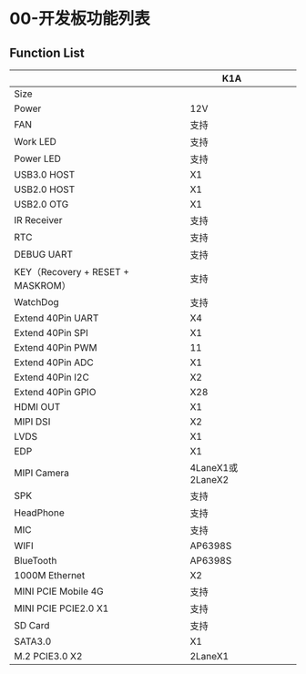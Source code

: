 # 00-开发板功能列表





## Function List

|                                   | K1A              |      |      |
| --------------------------------- | ---------------- | ---- | ---- |
| Size                              |                  |      |      |
| Power                             | 12V              |      |      |
| FAN                               | 支持             |      |      |
| Work LED                          | 支持             |      |      |
| Power LED                         | 支持             |      |      |
| USB3.0 HOST                       | X1               |      |      |
| USB2.0 HOST                       | X1               |      |      |
| USB2.0 OTG                        | X1               |      |      |
| IR Receiver                       | 支持             |      |      |
| RTC                               | 支持             |      |      |
| DEBUG UART                        | 支持             |      |      |
| KEY（Recovery + RESET + MASKROM） | 支持             |      |      |
| WatchDog                          | 支持             |      |      |
| Extend 40Pin UART                 | X4               |      |      |
| Extend 40Pin SPI                  | X1               |      |      |
| Extend 40Pin PWM                  | 11               |      |      |
| Extend 40Pin ADC                  | X1               |      |      |
| Extend 40Pin I2C                  | X2               |      |      |
| Extend 40Pin GPIO                 | X28              |      |      |
| HDMI OUT                          | X1               |      |      |
| MIPI DSI                          | X2               |      |      |
| LVDS                              | X1               |      |      |
| EDP                               | X1               |      |      |
| MIPI Camera                       | 4LaneX1或2LaneX2 |      |      |
| SPK                               | 支持             |      |      |
| HeadPhone                         | 支持             |      |      |
| MIC                               | 支持             |      |      |
| WIFI                              | AP6398S          |      |      |
| BlueTooth                         | AP6398S          |      |      |
| 1000M Ethernet                    | X2               |      |      |
| MINI PCIE Mobile 4G               | 支持             |      |      |
| MINI PCIE PCIE2.0 X1              | 支持             |      |      |
| SD Card                           | 支持             |      |      |
| SATA3.0                           | X1               |      |      |
| M.2 PCIE3.0 X2                    | 2LaneX1          |      |      |
